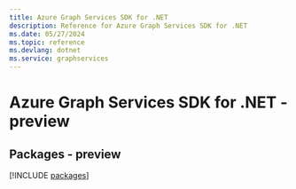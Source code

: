 ```yaml
---
title: Azure Graph Services SDK for .NET
description: Reference for Azure Graph Services SDK for .NET
ms.date: 05/27/2024
ms.topic: reference
ms.devlang: dotnet
ms.service: graphservices
---
```

# Azure Graph Services SDK for .NET - preview
## Packages - preview
[!INCLUDE [packages](graph-services-index.md)]